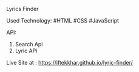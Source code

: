 Lyrics Finder

Used Technology:
#HTML
#CSS
#JavaScript

API:
1. Search Api 
2. Lyric APi

Live Site at : https://iftekkhar.github.io/lyric-finder/
